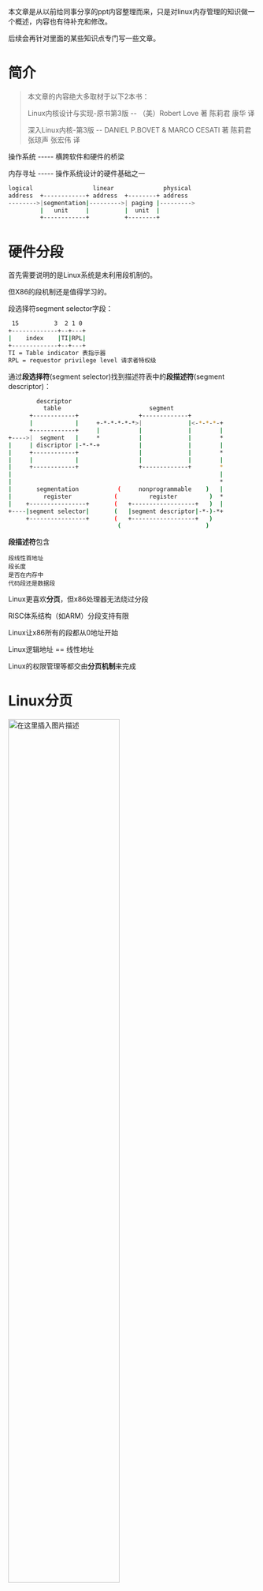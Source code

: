 本文章是从以前给同事分享的ppt内容整理而来，只是对linux内存管理的知识做一个概述，内容也有待补充和修改。

后续会再针对里面的某些知识点专门写一些文章。

# 简介

> 本文章的内容绝大多取材于以下2本书：
>
> Linux内核设计与实现-原书第3版 -- （美）Robert Love 著   陈莉君   康华   译
>
> 深入Linux内核-第3版 -- DANIEL P.BOVET & MARCO CESATI 著   陈莉君 张琼声  张宏伟 译

操作系统 ----- 横跨软件和硬件的桥梁

内存寻址 ----- 操作系统设计的硬件基础之一

```sh
logical                 linear              physical
address  +------------+ address  +--------+ address
-------->|segmentation|--------->| paging |--------->
         |   unit     |          |  unit  |
         +------------+          +--------+
```

# 硬件分段

首先需要说明的是Linux系统是未利用段机制的。

但X86的段机制还是值得学习的。

段选择符segment selector字段：
```sh
 15          3  2 1 0
+-------------+--+---+
|    index    |TI|RPL|
+-------------+--+---+
TI = Table indicator 表指示器
RPL = requestor privilege level 请求者特权级
```

通过**段选择符**(segment selector)找到描述符表中的**段描述符**(segment descriptor)：
```sh
        descriptor
          table                         segment 
      +------------+                 +-------------+
      |            |     +-*-*-*-*-*>|             |<-*-*-*-+
      +------------+     |           |             |        |
+---->|  segment   |     *           |             |        *
|     | discriptor |-*-*-+           |             |        |
|     +------------+                 |             |        *
|     |            |                 |             |        |
|     +------------+                 +-------------+        *
|                                                           |
|                                                           *
|       segmentation           (     nonprogrammable    )   |
|         register            (         register         )  *
|    +----------------+       (   +------------------+   )  |
+----|segment selector|       (   |segment descriptor|-*-)-*+
     +----------------+       (   +------------------+   )
                               (                        )
```

**段描述符**包含

```
段线性首地址
段长度
是否在内存中
代码段还是数据段
```

Linux更喜欢**分页**，但x86处理器无法绕过分段

RISC体系结构（如ARM）分段支持有限

Linux让x86所有的段都从0地址开始

Linux逻辑地址 == 线性地址

Linux的权限管理等都交由**分页机制**来完成

# Linux分页

<img src="http://chenxiaosong.com/pictures/mm-paging.png?x-oss-process=image/watermark,type_ZmFuZ3poZW5naGVpdGk,shadow_10,text_aHR0cHM6Ly9ibG9nLmNzZG4ubmV0L2xpb241NDQzMDE=,size_16,color_FFFFFF,t_70#pic_center" alt="在这里插入图片描述" width="67%" />

不同体系结构对位数的划分不一样

页目录和页表包含以下内容

```
是否在内存中
读写权限
特权级
高速缓存处理方式
页框大小（页表）
```


通过物理地址扩展机制，分页使32位线性地址可以访问64G物理内存（处理器管脚36个）

<img src="http://chenxiaosong.com/pictures/mm-cache.png?x-oss-process=image/watermark,type_ZmFuZ3poZW5naGVpdGk,shadow_10,text_aHR0cHM6Ly9ibG9nLmNzZG4ubmV0L2xpb241NDQzMDE=,size_16,color_FFFFFF,t_70#pic_center" alt="在这里插入图片描述" width="60%" />

内存中的页表，访问速度慢

页面高速缓存，90%命中高速缓存，10%需要访问内存

# 进程地址空间

<img src="http://chenxiaosong.com/pictures/mm-virt-addr-space.png?x-oss-process=image/watermark,type_ZmFuZ3poZW5naGVpdGk,shadow_10,text_aHR0cHM6Ly9ibG9nLmNzZG4ubmV0L2xpb241NDQzMDE=,size_16,color_FFFFFF,t_70#pic_center" alt="在这里插入图片描述" width="50%;" />

每个运行的进程虚拟地址空间4G

每个进程私有空间前3G，称为**用户空间**

后1G空间所有进程共享，称为**内核空间**

<img src="http://chenxiaosong.com/pictures/mm-layout.png?x-oss-process=image/watermark,type_ZmFuZ3poZW5naGVpdGk,shadow_10,text_aHR0cHM6Ly9ibG9nLmNzZG4ubmV0L2xpb241NDQzMDE=,size_16,color_FFFFFF,t_70#pic_center" alt="在这里插入图片描述" width="33%;" />

**TEXT段**：程序代码段

**DATA段**：静态初始化的数据，所以有初值的全局变量（不为0）和static变量在data区

**BSS段**：Block Started by Symbol，通常是指用来存放程序中**未初始化或初始化为0**的全局变量的一块内存区域，在程序载入时由内核清0

用户态的进程运行时，可能只有少量页装入物理内存

当访问的虚拟内存页面未装入物理内存时，处理器会产生一个缺页异常

缺页异常发生时，操作系统将从磁盘或交换文件（SWAP）中将要访问的页装入物理内存

Linux总是**尽量延后**分配用户空间的内存

# 伙伴算法

```
伙伴算法的目的是对内存中的空闲碎片回收，让内存的利用率达到最大
把所有空闲页面分为12个块链表，每个链表中的块分别含有2，4，8 。。。个页面
大小相同、物理地址连续的2个页块被称为伙伴
工作原理：在满足大小要求的链表中查找是否有空闲块，有则直接分配，否则在更大的块中查找。逆过程为块的合并

如申请大小为2^3 = 8的页块，却在块大小为2^5 = 32的链表上找到空闲块
先将32个页面对半等分，前一半分配使用，另一半插入块大小为16的链表
继续将前一半大小为16的页块等分，一半分配，另一半插入大小为8的链表
回收的过程与上述分配过程相反
```

# 回收页框

```
当系统负载较低时，内存中大部分由磁盘高速占用
系统负载增加时，内存大部分由进程页占用，高速缓存缩小
页框回收算法从用户态进程和内核高速缓存中回收页框
在万不得已的情况下，甚至会结束一些进程

虚拟内存允许进程使用比实际物理内存大的空间
Linux交换子系统在磁盘上建立swap area，专门用于存放没有磁盘映射的页（如动态分配的内存）
而有磁盘映射的页（如程序段）则直接丢弃
当需要访问该内存中不存在的页时，会触发缺页异常，相应的异常处理程序从磁盘换入RAM中缺失的页
```

# 模拟器与虚拟机

Bochs：x86硬件平台的开源模拟器，帮助文档少，只能模拟x86处理器

QEMU：quick emulation，高速度、跨平台的开源模拟器，能模拟x86、arm等处理器，与Linux的KVM配合使用，能达到与真实机接近的速度

第1类虚拟机监控程序：直接在主机硬件上运行，直接向硬件调度资源，速度快。如Linux的KVM（免费）、Windows的Hyper-V（收费）

第2类虚拟机监控程序：在常规操作系统上以软件层或应用的形式运行，速度慢。如Vmware Workstation、Oracal VirtualBox
